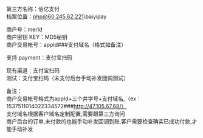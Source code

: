 ﻿第三方名称：佰亿支付  
档案位置：php@60.245.62.221\baiyipay  
  
商户号：merId  
商户密钥 KEY：MD5秘钥  
商户交易帐号：appId###支付域名（格式如备注）  
  
支持 payment：支付宝扫码  
  
现有渠道：支付宝扫码  
测试：支付宝扫码（未支付后台手动补发回调测试）  
  
备注：  
商户交易帐号格式为appId+三个井字号+支付域名,（ex：1537511014022334572###http://47.105.67.68/）  
支付域名根据客户域名定制配置,需要跟第三方询问  
商户后台的订单,未付款的也能手动补发回调到账,客户需要检查确实已成功付款,才能手动补发  

